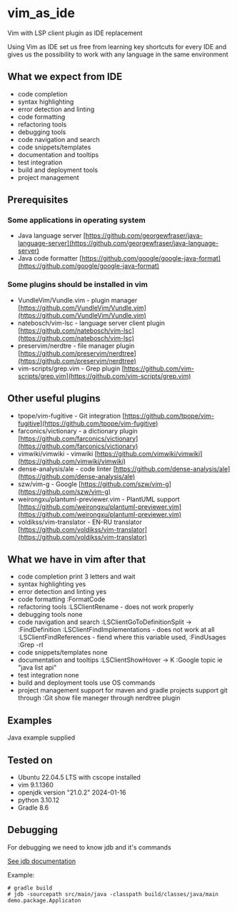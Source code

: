 # vim_as_ide

Vim with LSP client plugin as IDE replacement    

Using Vim as IDE set us free from learning key shortcuts for every IDE
and gives us the possibility to work with any language in the same environment

## What we expect from IDE

- code completion
- syntax highlighting
- error detection and linting
- code formatting
- refactoring tools
- debugging tools
- code navigation and search
- code snippets/templates
- documentation and tooltips
- test integration
- build and deployment tools
- project management

## Prerequisites

### Some applications in operating system

- Java language server [https://github.com/georgewfraser/java-language-server](https://github.com/georgewfraser/java-language-server)
- Java code formatter [https://github.com/google/google-java-format](https://github.com/google/google-java-format)

### Some plugins should be installed in vim

- VundleVim/Vundle.vim  - plugin manager [https://github.com/VundleVim/Vundle.vim](https://github.com/VundleVim/Vundle.vim)
- natebosch/vim-lsc     - language server client plugin [https://github.com/natebosch/vim-lsc](https://github.com/natebosch/vim-lsc)
- preservim/nerdtre     - file manager plugin [https://github.com/preservim/nerdtree](https://github.com/preservim/nerdtree)
- vim-scripts/grep.vim  - Grep plugin [https://github.com/vim-scripts/grep.vim](https://github.com/vim-scripts/grep.vim)

## Other useful plugins

- tpope/vim-fugitive    - Git integration [https://github.com/tpope/vim-fugitive](https://github.com/tpope/vim-fugitive)
- farconics/victionary  - a dictionary plugin [https://github.com/farconics/victionary](https://github.com/farconics/victionary)
- vimwiki/vimwiki       - vimwiki [https://github.com/vimwiki/vimwiki](https://github.com/vimwiki/vimwiki)
- dense-analysis/ale    - code linter [https://github.com/dense-analysis/ale](https://github.com/dense-analysis/ale)
- szw/vim-g             - Google [https://github.com/szw/vim-g](https://github.com/szw/vim-g)
- weirongxu/plantuml-previewer.vim  - PlantUML support [https://github.com/weirongxu/plantuml-previewer.vim](https://github.com/weirongxu/plantuml-previewer.vim)
- voldikss/vim-translator           - EN-RU translator [https://github.com/voldikss/vim-translator](https://github.com/voldikss/vim-translator)


## What we have in vim after that
 
- code completion
    print 3 letters and wait
- syntax highlighting
    yes
- error detection and linting
    yes
- code formatting
    :FormatCode
- refactoring tools
    :LSClientRename - does not work properly
- debugging tools
    none
- code navigation and search
    :LSClientGoToDefinitionSplit -> :FindDefinition
    :LSClientFindImplementations - does not work at all
    :LSClientFindReferences - fiend where this variable used, :FindUsages
    :Grep -rI 
- code snippets/templates
    none
- documentation and tooltips
    :LSClientShowHover -> K
    :Google topic ie "java list api"
- test integration
    none
- build and deployment tools
    use OS commands
- project management
    support for maven and gradle projects
    support git through :Git
    show file maneger through nerdtree plugin

## Examples

Java example supplied

## Tested on

- Ubuntu 22.04.5 LTS with cscope installed
- vim 9.1.1360 
- openjdk version "21.0.2" 2024-01-16
- python 3.10.12
- Gradle 8.6

## Debugging

For debugging we need to know jdb and it's commands

[See jdb documentation](https://docs.oracle.com/javase/7/docs/technotes/tools/windows/jdb.html)

Example:

```
# gradle build
# jdb -sourcepath src/main/java -classpath build/classes/java/main demo.package.Applicaton
```

